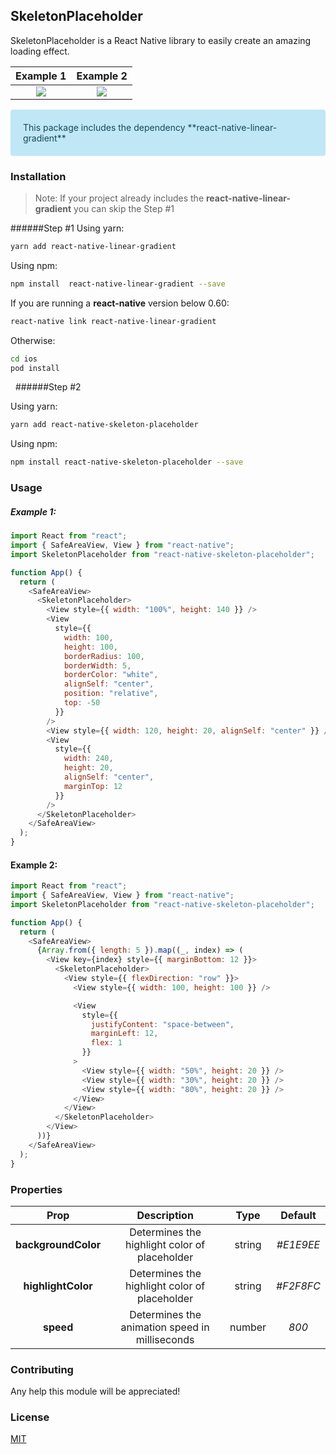 ## SkeletonPlaceholder

SkeletonPlaceholder is a React Native library to easily create an amazing loading effect.

|                                                 Example 1                                                 |                                                 Example 2                                                 |
| :-------------------------------------------------------------------------------------------------------: | :-------------------------------------------------------------------------------------------------------: |
| ![](https://i.imgur.com/vWZJzZl.gif) | ![](https://i.imgur.com/iZFc7wz.gif) |

<div style="background-color:#84d2ef80; padding: 20px; border-radius: 4px; color: #14485b">This package includes the dependency **react-native-linear-gradient**
</div>

### Installation

> Note: If your project already includes the **react-native-linear-gradient** you can skip the Step #1

######Step #1
Using yarn:

```bash
yarn add react-native-linear-gradient
```

Using npm:

```bash
npm install  react-native-linear-gradient --save
```

If you are running a **react-native** version below 0.60:

```bash
react-native link react-native-linear-gradient
```

Otherwise:

```bash
cd ios
pod install
```

&nbsp;
######Step #2

Using yarn:

```bash
yarn add react-native-skeleton-placeholder
```

Using npm:

```bash
npm install react-native-skeleton-placeholder --save
```

### Usage

##### Example 1:

```javascript
import React from "react";
import { SafeAreaView, View } from "react-native";
import SkeletonPlaceholder from "react-native-skeleton-placeholder";

function App() {
  return (
    <SafeAreaView>
      <SkeletonPlaceholder>
        <View style={{ width: "100%", height: 140 }} />
        <View
          style={{
            width: 100,
            height: 100,
            borderRadius: 100,
            borderWidth: 5,
            borderColor: "white",
            alignSelf: "center",
            position: "relative",
            top: -50
          }}
        />
        <View style={{ width: 120, height: 20, alignSelf: "center" }} />
        <View
          style={{
            width: 240,
            height: 20,
            alignSelf: "center",
            marginTop: 12
          }}
        />
      </SkeletonPlaceholder>
    </SafeAreaView>
  );
}
```

#### Example 2:

```javascript
import React from "react";
import { SafeAreaView, View } from "react-native";
import SkeletonPlaceholder from "react-native-skeleton-placeholder";

function App() {
  return (
    <SafeAreaView>
      {Array.from({ length: 5 }).map((_, index) => (
        <View key={index} style={{ marginBottom: 12 }}>
          <SkeletonPlaceholder>
            <View style={{ flexDirection: "row" }}>
              <View style={{ width: 100, height: 100 }} />

              <View
                style={{
                  justifyContent: "space-between",
                  marginLeft: 12,
                  flex: 1
                }}
              >
                <View style={{ width: "50%", height: 20 }} />
                <View style={{ width: "30%", height: 20 }} />
                <View style={{ width: "80%", height: 20 }} />
              </View>
            </View>
          </SkeletonPlaceholder>
        </View>
      ))}
    </SafeAreaView>
  );
}
```

### Properties

|        Prop         |                  Description                   |  Type  |  Default  |
| :-----------------: | :--------------------------------------------: | :----: | :-------: |
| **backgroundColor** | Determines the highlight color of placeholder  | string | _#E1E9EE_ |
| **highlightColor**  | Determines the highlight color of placeholder  | string | _#F2F8FC_ |
|      **speed**      | Determines the animation speed in milliseconds | number |   _800_   |

### Contributing

Any help this module will be appreciated!

### License

[MIT](https://choosealicense.com/licenses/mit/)
